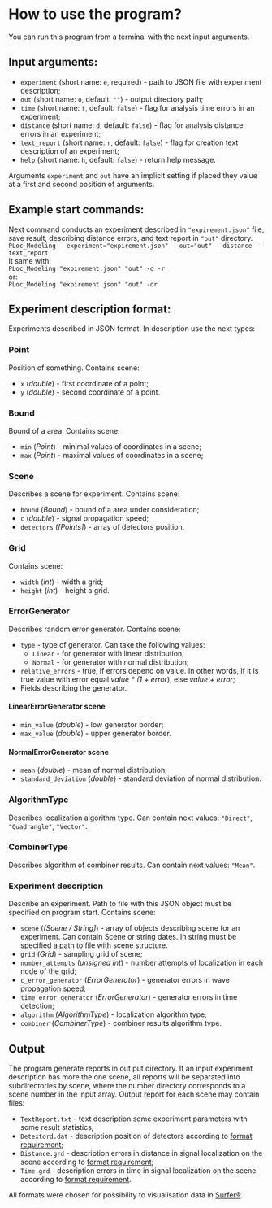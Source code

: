 # How to use the program?
You can run this program from a terminal with the next input arguments.
## Input arguments:
* `experiment` (short name: `e`, required) - path to JSON file with experiment description;
* `out` (short name: `o`, default: `""`) - output directory path;
* `time` (short name: `t`, default: `false`) - flag for analysis time errors in an experiment;
* `distance` (short name: `d`, default: `false`) - flag for analysis distance errors in an experiment;
* `text_report` (short name: `r`, default: `false`) - flag for creation text description of an experiment;
* `help` (short name: `h`, default: `false`) - return help message.

Arguments `experiment` and `out` have an implicit setting if placed they value at a first and second position of arguments.
## Example start commands:  
Next command conducts an experiment described in `"expirement.json"` file, save result, describing distance errors, and text report in `"out"` directory.  
`PLoc_Modeling --experiment="expirement.json" --out="out" --distance --text_report`  
It same with:  
`PLoc_Modeling "expirement.json" "out" -d -r`  
or:  
`PLoc_Modeling "expirement.json" "out" -dr`

## Experiment description format:
Experiments described in JSON format. In description use the next types:

### Point
Position of something. Contains scene:
* `x` (_double_) - first coordinate of a point;
* `y` (_double_) - second coordinate of a point.

### Bound
Bound of a area. Contains scene:
* `min` (_Point_) - minimal values of coordinates in a scene;
* `max` (_Point_) - maximal values of coordinates in a scene;

### Scene
Describes a scene for experiment. Contains scene:
* `bound` (_Bound_) - bound of a area under consideration;
* `c` (_double_) - signal propagation speed;
* `detectors` (_[Points]_) - array of detectors position.

### Grid
Contains scene:
* `width` (_int_) - width a grid;
* `height` (_int_) - height a grid.

### ErrorGenerator
Describes random error generator. Contains scene:
* `type` - type of generator. Can take the following values:
    * `Linear` - for generator with linear distribution;
    * `Normal` - for generator with normal distribution;
* `relative_errors` - true, if errors depend on value. In other words, if it is true value with error equal _value * (1 + error_), else _value + error_;
* Fields describing the generator.
    
#### LinearErrorGenerator scene
* `min_value` (_double_) - low generator border;
* `max_value` (_double_) - upper generator border.

#### NormalErrorGenerator scene
* `mean` (_double_) - mean of normal distribution;
* `standard_deviation` (_double_) - standard deviation of normal distribution.

### AlgorithmType
Describes localization algorithm type. Can contain next values: `"Direct"`, `"Quadrangle"`, `"Vector"`.

### CombinerType
Describes algorithm of combiner results. Can contain next values: `"Mean"`.

### Experiment description
Describe an experiment. Path to file with this JSON object must be specified on program start. Contains scene:
* `scene` (_[Scene / String]_) - array of objects describing scene for an experiment. Can contain Scene or string dates. In string must be specified a path to file with scene structure. 
* `grid` (_Grid_) - sampling grid of scene;
* `number_attempts` (_unsigned int_) - number attempts of localization in each node of the grid;
* `c_error_generator` (_ErrorGenerator_) - generator errors in wave propagation speed;
* `time_error_generator` (_ErrorGenerator_) - generator errors in time detection;
* `algorithm` (_AlgorithmType_) - localization algorithm type;
* `combiner` (_CombinerType_) - combiner results algorithm type.

## Output
The program generate reports in out put directory. If an input experiment description has more the one scene, all reports will be separated into subdirectories by scene, where the number directory corresponds to a scene number in the input array.
Output report for each scene may contain files:
* `TextReport.txt` - text description some experiment parameters with some result statistics;
* `Detextord.dat` - description position of detectors according to [format requirement](http://grapherhelp.goldensoftware.com/WTOPICS/TOP_ASCIIFILES.htm);
* `Distance.grd` - description errors in distance in signal localization on the scene according to [format requirement](http://grapherhelp.goldensoftware.com/subsys/ascii_grid_file_format.htm);
* `Time.grd` - description errors in time in signal localization on the scene according to [format requirement](http://grapherhelp.goldensoftware.com/subsys/ascii_grid_file_format.htm).

All formats were chosen for possibility to visualisation data in [Surfer®](https://www.goldensoftware.com/products/surfer).
